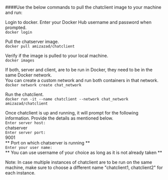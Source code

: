 ####Use the below commands to pull the chatclient image to your machine and run:

Login to docker. Enter your Docker Hub username and password when prompted.  
`docker login`

Pull the chatserver image.  
`docker pull amizazad/chatclient`

Verify if the image is pulled to your local machine.  
`docker images`

If both, server and client, are to be run in Docker, they need to be in the same Docker network.  
You can create a custom network and run both containers in that network.  
`docker network create chat_network`

Run the chatclient.  
`docker run -it --name chatclient --network chat_network amizazad/chatclient`

Once chatclient is up and running, it will prompt for the following information. Provide the details as mentioned below.  
`Enter server host:`  
chatserver  
`Enter server port:`  
9001  
** Port on which chatserver is running **  
`Enter your user name:`  
** You can use username of your choice as long as it is not already taken **

Note: In case multiple instances of chatclient are to be run on the same machine, make sure to choose a different name "chatclient1, chatclient2" for each instance.
